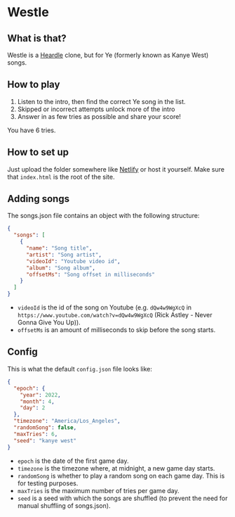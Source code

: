 # Westle

## What is that?

Westle is a [Heardle](https://www.heardle.app) clone, but for Ye (formerly known
as Kanye West) songs.

## How to play

1. Listen to the intro, then find the correct Ye song in the list.
2. Skipped or incorrect attempts unlock more of the intro
3. Answer in as few tries as possible and share your score!

You have 6 tries.

## How to set up

Just upload the folder somewhere like [Netlify](https://netlify.com/) or host it
yourself. Make sure that `index.html` is the root of the site.

## Adding songs

The songs.json file contains an object with the following structure:

```json
{
  "songs": [
    {
      "name": "Song title",
      "artist": "Song artist",
      "videoId": "Youtube video id",
      "album": "Song album",
      "offsetMs": "Song offset in milliseconds"
    }
  ]
}
```

- `videoId` is the id of the song on Youtube (e.g. `dQw4w9WgXcQ` in
  `https://www.youtube.com/watch?v=dQw4w9WgXcQ` (Rick Astley - Never Gonna Give
  You Up)).
- `offsetMs` is an amount of milliseconds to skip before the song starts.

## Config

This is what the default `config.json` file looks like:

```json
{
  "epoch": {
    "year": 2022,
    "month": 4,
    "day": 2
  },
  "timezone": "America/Los_Angeles",
  "randomSong": false,
  "maxTries": 6,
  "seed": "kanye west"
}
```

- `epoch` is the date of the first game day.
- `timezone` is the timezone where, at midnight, a new game day starts.
- `randomSong` is whether to play a random song on each game day. This is for
  testing purposes.
- `maxTries` is the maximum number of tries per game day.
- `seed` is a seed with which the songs are shuffled (to prevent the need for
  manual shuffling of songs.json).
